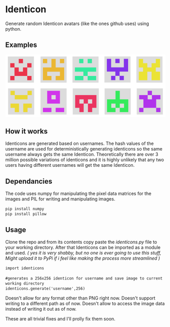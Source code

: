 # Identicon
Generate random Identicon avatars (like the ones github uses) using python.

## Examples
![Some example Identicons](/demo.png)

## How it works
Identicons are generated based on usernames. The hash values of the username are used for deterministically generating identicons so the same username always gets the same Identicon. 
Theoretically there are over 3 million possible variations of identicons and it is highly unlikely that any two users having different usernames will get 
the same Identicon.

## Dependancies
The code uses numpy for manipulating the pixel data matrices for the images and PIL for writing and manipulating images.
```
pip install numpy
pip install pillow
```

## Usage
Clone the repo and from its contents copy paste the *identicons.py* file to your working directory. After that Identicons can be imported as a module and used.
*( yes it is very shabby, but no one is ever going to use this stuff, Might upload it to PyPi if i feel like making the process more streamlined )*

```
import identicons

#generates a 256x256 identicon for username and save image to current working directory
identicons.generate('username',256)
```

Doesn't allow for any format other than PNG right now.
Doesn't support writing to a different path as of now.
Doesn't allow to access the image data instead of writing it out as of now.

These are all trivial fixes and I'll prolly fix them soon.
